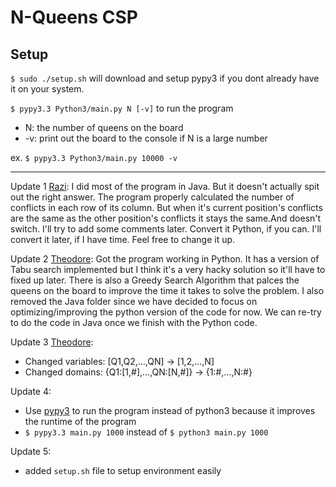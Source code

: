 # N-Queens CSP

## Setup
```$ sudo ./setup.sh``` will download and setup pypy3 if you dont already have it on your system.

```$ pypy3.3 Python3/main.py N [-v]``` to run the program

- N: the number of queens on the board
- -v: print out the board to the console if N is a large number

ex. ```$ pypy3.3 Python3/main.py 10000 -v```


---


Update 1 [Razi][Razi]: I did most of the program in Java. But it doesn't actually spit out the right answer.
The program properly calculated the number of conflicts in each row of its column.
But when it's current position's conflicts are the same as the other position's conflicts it stays the same.And doesn't switch.
I'll try to add some comments later. Convert it Python, if you can. I'll convert it later, if I have time. Feel free to change it up.

Update 2 [Theodore][Theodore]: Got the program working in Python. It has a version of Tabu search implemented but I think it's a very hacky solution so it'll have to fixed up later.
There is also a Greedy Search Algorithm that palces the queens on the board to improve the time it takes to solve the problem.
I also removed the Java folder since we have decided to focus on optimizing/improving the python version of the code for now. We can re-try to do the code in Java once we finish with the Python code.


Update 3 [Theodore][Theodore]:
- Changed variables: [Q1,Q2,...,QN] -> [1,2,...,N]
- Changed domains: {Q1:[1,#],...,QN:[N,#]} -> {1:#,...,N:#}

Update 4:
- Use [pypy3][PyPy] to run the program instead of python3 because it improves the runtime of the program
- ```$ pypy3.3 main.py 1000``` instead of ```$ python3 main.py 1000```

Update 5:
- added ```setup.sh``` file to setup environment easily


<!-- links -->
[Razi]:     https://github.com/RaziAbbasi
[Theodore]: https://github.com/th30retical
[PyPy]:     http://pypy.org/
